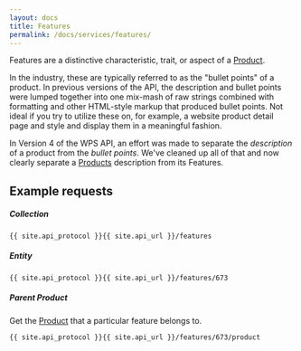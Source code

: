 ```yaml
---
layout: docs
title: Features
permalink: /docs/services/features/
---
```


[var_Products]: /docs/services/products

Features are a distinctive characteristic, trait, or aspect of a [Product][var_Products].

In the industry, these are typically referred to as the "bullet points" of a product. In previous versions of the API, the description and bullet points were lumped together into 
one mix-mash of raw strings combined with formatting and other HTML-style markup that produced bullet points. Not ideal if you try to utilize these on, for example, a website 
product detail page and style and display them in a meaningful fashion.

In Version 4 of the WPS API, an effort was made to separate the *description* of a product from the *bullet points*. We've cleaned up all of that and now clearly separate a 
[Products][var_Products] description from its Features.

## Example requests

##### Collection
```
{{ site.api_protocol }}{{ site.api_url }}/features
```

##### Entity
```
{{ site.api_protocol }}{{ site.api_url }}/features/673
```

##### Parent Product
Get the [Product][var_Products] that a particular feature belongs to.
```
{{ site.api_protocol }}{{ site.api_url }}/features/673/product
```
